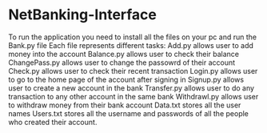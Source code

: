 # NetBanking-Interface

To run the application you need to install all the files on your pc and run the Bank.py file Each file represents different tasks: Add.py allows user to add money into the account Balance.py allows user to check their balance ChangePass.py allows user to change the passowrd of their account Check.py allows user to check their recent transaction Login.py allows user to go to the home page of the account after signing in Signup.py allows user to create a new account in the bank Transfer.py allows user to do any transaction to any other account in the same bank Withdrawl.py allows user to withdraw money from their bank account Data.txt stores all the user names Users.txt stores all the username and passwords of all the people who created their account.
